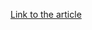 [Link to the article](https://thehackernews.com/2025/03/pentesters-is-ai-coming-for-your-role.html)
